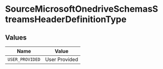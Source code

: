 # SourceMicrosoftOnedriveSchemasStreamsHeaderDefinitionType


## Values

| Name            | Value           |
| --------------- | --------------- |
| `USER_PROVIDED` | User Provided   |